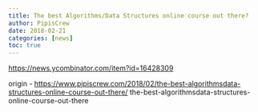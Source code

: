 ```yaml
---
title: The best Algorithms/Data Structures online course out there?
author: PipisCrew
date: 2018-02-21
categories: [news]
toc: true
---
```


https://news.ycombinator.com/item?id=16428309

origin - https://www.pipiscrew.com/2018/02/the-best-algorithmsdata-structures-online-course-out-there/ the-best-algorithmsdata-structures-online-course-out-there